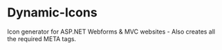 Dynamic-Icons
=============

Icon generator for ASP.NET Webforms &amp; MVC websites - Also creates all the required META tags.
